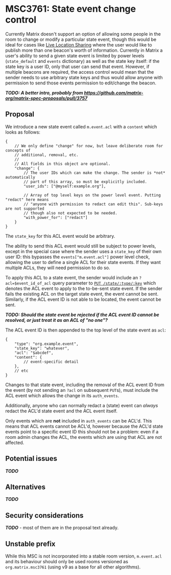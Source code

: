# MSC3761: State event change control

Currently Matrix doesn't support an option of allowing some people in the room to change or modify a
particular state event, though this would be ideal for cases like
[Live Location Sharing](https://github.com/matrix-org/matrix-spec-proposals/pull/3672) where the user
would like to publish more than one beacon's worth of information. Currently in Matrix a user's ability
to send a given state event is limited by power levels (`state_default` and `events` dictionary) as
well as the state key itself: if the state key is a user ID, only that user can send that event. However,
if multiple beacons are required, the access control would mean that the sender needs to use arbitrary
state keys and thus would allow anyone with permission to send those events permission to edit/change
the beacon.

***TODO: A better intro, probably from https://github.com/matrix-org/matrix-spec-proposals/pull/3757***

## Proposal

We introduce a new state event called `m.event.acl` with a `content` which looks as follows:

```json5
{
    // We only define "change" for now, but leave deliberate room for concepts of
    // additional, removal, etc.
    //
    // All fields in this object are optional.
    "change": {
        // The user IDs which can make the change. The sender is *not* automatically
        // part of this array, so must be explicitly included.
        "user_ids": ["@myself:example.org"],

        // Array of top level keys on the power level event. Putting "redact" here means
        // "anyone with permission to redact can edit this". Sub-keys are not supported
        // though also not expected to be needed.
        "with_power_for": ["redact"]
    }
}
```

The `state_key` for this ACL event would be arbitrary.

The ability to send this ACL event would still be subject to power levels, except in the special case where the
sender uses a `state_key` of their own user ID: this bypasses the `events["m.event.acl"]` power level check,
allowing the user to define a single ACL for their state events. If they want multiple ACLs, they will need
permission to do so.

To apply this ACL to a state event, the sender would include an `?acl=$event_id_of_acl` query parameter to
[`PUT /state/:type/:key`](https://spec.matrix.org/v1.2/client-server-api/#put_matrixclientv3roomsroomidstateeventtypestatekey)
which denotes the ACL event to apply to the to-be-sent state event. If the sender fails the existing ACL on the
target state event, the event cannot be sent. Similarly, if the ACL event ID is not able to be located, the event
cannot be sent.

***TODO: Should the state event be rejected if the ACL event ID cannot be resolved, or just treat it as an ACL of "no one"?***

The ACL event ID is then appended to the top level of the state event as `acl`:

```json5
{
    "type": "org.example.event",
    "state_key": "whatever",
    "acl": "$abcdef",
    "content": {
        // event-specific detail
    },
    // etc
}
```

Changes to that state event, including the removal of the ACL event ID from the event (by not sending an `?acl` on
subsequent `PUT`s), must include the ACL event which allows the change in its `auth_events`.

Additionally, anyone who can normally redact a (state) event can *always* redact the ACL'd state event and the ACL
event itself.

Only events which are **not** included in `auth_events` can be ACL'd. This means that ACL events cannot be ACL'd,
however because the ACL'd state events point to a specific event ID this should not be a problem: even if a room
admin changes the ACL, the events which are using that ACL are not affected.

## Potential issues

***TODO***

## Alternatives

***TODO***

## Security considerations

***TODO*** - most of them are in the proposal text already.

## Unstable prefix

While this MSC is not incorporated into a stable room version, `m.event.acl` and its behaviour should only be used
rooms versioned as `org.matrix.msc3761` (using v9 as a base for all other algorithms).
